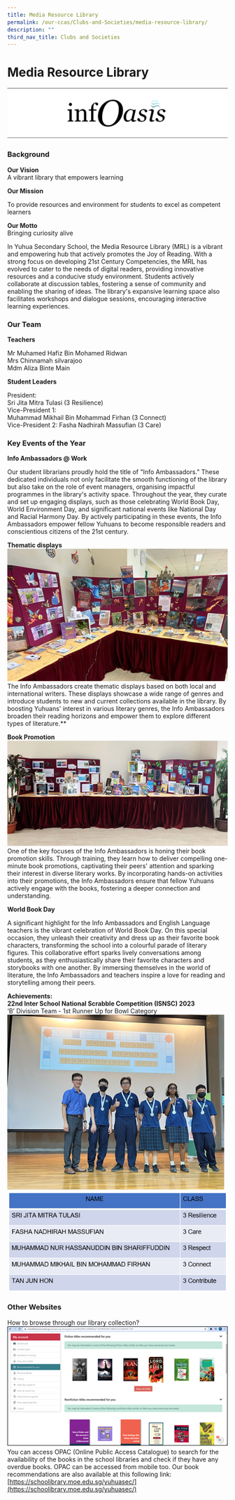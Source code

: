```yaml
---
title: Media Resource Library
permalink: /our-ccas/Clubs-and-Societies/media-resource-library/
description: ""
third_nav_title: Clubs and Societies
---
```

# **Media Resource Library**

![](/images/io.png)

### Background

**Our Vision**   
A vibrant library that empowers learning

**Our Mission**   

To provide resources and environment for students to excel as competent learners


**Our Motto**   
Bringing curiosity alive

In Yuhua Secondary School, the Media Resource Library (MRL) is a vibrant and empowering hub that actively promotes the Joy of Reading. With a strong focus on developing 21st Century Competencies, the MRL has evolved to cater to the needs of digital readers, providing innovative resources and a conducive study environment. Students actively collaborate at discussion tables, fostering a sense of community and enabling the sharing of ideas. The library's expansive learning space also facilitates workshops and dialogue sessions, encouraging interactive learning experiences.


### Our Team

**Teachers**  

Mr Muhamed Hafiz Bin Mohamed Ridwan    
Mrs Chinnamah silvarajoo   
Mdm Aliza Binte Main 


**Student Leaders**

President:    
Sri Jita Mitra Tulasi (3 Resilience)    
Vice-President 1:     
Muhammad Mikhail Bin Mohammad Firhan 
(3 Connect)      
Vice-President 2: 
Fasha Nadhirah Massufian (3 Care)

### Key Events of the Year

**Info Ambassadors @ Work**

Our student librarians proudly hold the title of "Info Ambassadors." These dedicated individuals not only facilitate the smooth functioning of the library but also take on the role of event managers, organising impactful programmes in the library's activity space. Throughout the year, they curate and set up engaging displays, such as those celebrating World Book Day, World Environment Day, and significant national events like National Day and Racial Harmony Day. By actively participating in these events, the Info Ambassadors empower fellow Yuhuans to become responsible readers and conscientious citizens of the 21st century.

**Thematic displays**
![](/images/library%201.png)
The Info Ambassadors create thematic displays based on both local and international writers. These displays showcase a wide range of genres and introduce students to new and current collections available in the library. By boosting Yuhuans' interest in various literary genres, the Info Ambassadors broaden their reading horizons and empower them to explore different types of literature.**


**Book Promotion** 
![](/images/library%202.png)
One of the key focuses of the Info Ambassadors is honing their book promotion skills. Through training, they learn how to deliver compelling one-minute book promotions, captivating their peers' attention and sparking their interest in diverse literary works. By incorporating hands-on activities into their promotions, the Info Ambassadors ensure that fellow Yuhuans actively engage with the books, fostering a deeper connection and understanding.

**World Book Day**

A significant highlight for the Info Ambassadors and English Language teachers is the vibrant celebration of World Book Day. On this special occasion, they unleash their creativity and dress up as their favorite book characters, transforming the school into a colourful parade of literary figures. This collaborative effort sparks lively conversations among students, as they enthusiastically share their favorite characters and storybooks with one another. By immersing themselves in the world of literature, the Info Ambassadors and teachers inspire a love for reading and storytelling among their peers.

**Achievements:**  
**22nd Inter School National Scrabble Competition (ISNSC) 2023**  
‘B’ Division Team - 1st Runner Up for Bowl Category
![](/images/library3.png)
![](/images/library5.png)


### Other Websites

How to browse through our library collection?  
![](/images/library%206.png)
You can access OPAC (Online Public Access Catalogue) to search for the availability of the books in the school libraries and check if they have any overdue books. OPAC can be accessed from mobile too. Our book recommendations are also available at this following link:
[https://schoolibrary.moe.edu.sg/yuhuasec/](https://schoolibrary.moe.edu.sg/yuhuasec/)

